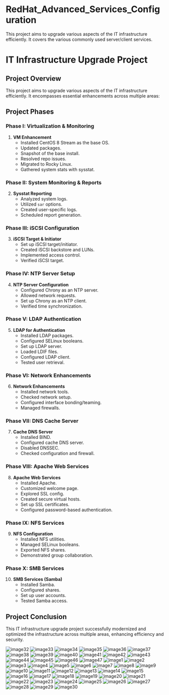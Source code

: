 # RedHat_Advanced_Services_Configuration
This project aims to upgrade various aspects of the IT infrastructure efficiently. It covers the various commonly used server/client services. 
# IT Infrastructure Upgrade Project

## Project Overview

This project aims to upgrade various aspects of the IT infrastructure efficiently. It encompasses essential enhancements across multiple areas:

## Project Phases

### Phase I: Virtualization & Monitoring

1. **VM Enhancement**
   - Installed CentOS 8 Stream as the base OS.
   - Updated packages.
   - Snapshot of the base install.
   - Resolved repo issues.
   - Migrated to Rocky Linux.
   - Gathered system stats with sysstat.

### Phase II: System Monitoring & Reports

2. **Sysstat Reporting**
   - Analyzed system logs.
   - Utilized `sar` options.
   - Created user-specific logs.
   - Scheduled report generation.

### Phase III: iSCSI Configuration

3. **iSCSI Target & Initiator**
   - Set up iSCSI target/initiator.
   - Created iSCSI backstore and LUNs.
   - Implemented access control.
   - Verified iSCSI target.

### Phase IV: NTP Server Setup

4. **NTP Server Configuration**
   - Configured Chrony as an NTP server.
   - Allowed network requests.
   - Set up Chrony as an NTP client.
   - Verified time synchronization.

### Phase V: LDAP Authentication

5. **LDAP for Authentication**
   - Installed LDAP packages.
   - Configured SELinux booleans.
   - Set up LDAP server.
   - Loaded LDIF files.
   - Configured LDAP client.
   - Tested user retrieval.

### Phase VI: Network Enhancements

6. **Network Enhancements**
   - Installed network tools.
   - Checked network setup.
   - Configured interface bonding/teaming.
   - Managed firewalls.

### Phase VII: DNS Cache Server

7. **Cache DNS Server**
   - Installed BIND.
   - Configured cache DNS server.
   - Disabled DNSSEC.
   - Checked configuration and firewall.

### Phase VIII: Apache Web Services

8. **Apache Web Services**
   - Installed Apache.
   - Customized welcome page.
   - Explored SSL config.
   - Created secure virtual hosts.
   - Set up SSL certificates.
   - Configured password-based authentication.

### Phase IX: NFS Services

9. **NFS Configuration**
   - Installed NFS utilities.
   - Managed SELinux booleans.
   - Exported NFS shares.
   - Demonstrated group collaboration.

### Phase X: SMB Services

10. **SMB Services (Samba)**
    - Installed Samba.
    - Configured shares.
    - Set up user accounts.
    - Tested Samba access.

## Project Conclusion

This IT infrastructure upgrade project successfully modernized and optimized the infrastructure across multiple areas, enhancing efficiency and security.

![image32](https://github.com/jbdjerhy/RedHat_Advanced_Services_Configuration/assets/142699688/eb8183de-60f8-49df-ba54-eca8366f0ca8)
![image33](https://github.com/jbdjerhy/RedHat_Advanced_Services_Configuration/assets/142699688/0e2cfe72-8521-4abc-943e-fc5420a13edc)
![image34](https://github.com/jbdjerhy/RedHat_Advanced_Services_Configuration/assets/142699688/83b71b49-42a2-43a8-a7b5-f6749362d0c0)
![image35](https://github.com/jbdjerhy/RedHat_Advanced_Services_Configuration/assets/142699688/c947162e-85fb-48af-a55a-713edfeb240f)
![image36](https://github.com/jbdjerhy/RedHat_Advanced_Services_Configuration/assets/142699688/f921d2cc-c2a6-4987-8df3-96c2a96b2172)
![image37](https://github.com/jbdjerhy/RedHat_Advanced_Services_Configuration/assets/142699688/8c732159-b1d5-416a-b8a6-aa7d9ed2f154)
![image38](https://github.com/jbdjerhy/RedHat_Advanced_Services_Configuration/assets/142699688/7eb25687-d3bd-42e4-bb0b-6976e997f31e)
![image39](https://github.com/jbdjerhy/RedHat_Advanced_Services_Configuration/assets/142699688/d62ee853-3f6b-408f-9ccc-88987a5f443c)
![image40](https://github.com/jbdjerhy/RedHat_Advanced_Services_Configuration/assets/142699688/d7a280d5-710a-434e-90fc-ee9d082d40b4)
![image41](https://github.com/jbdjerhy/RedHat_Advanced_Services_Configuration/assets/142699688/55781c45-45ca-4e1d-b0e6-eef49e051f22)
![image42](https://github.com/jbdjerhy/RedHat_Advanced_Services_Configuration/assets/142699688/ae41319b-cf48-43a2-acda-47e56b1696ee)
![image43](https://github.com/jbdjerhy/RedHat_Advanced_Services_Configuration/assets/142699688/75659dd9-4728-42ed-a7de-c851d304bf8e)
![image44](https://github.com/jbdjerhy/RedHat_Advanced_Services_Configuration/assets/142699688/3b684cee-0168-43bd-93d9-d02a20c15ffb)
![image45](https://github.com/jbdjerhy/RedHat_Advanced_Services_Configuration/assets/142699688/5f8e90cb-fd91-445b-ad6e-d4b45a54c069)
![image46](https://github.com/jbdjerhy/RedHat_Advanced_Services_Configuration/assets/142699688/6bf12b57-5489-4e81-87ff-85d3dafc213b)
![image47](https://github.com/jbdjerhy/RedHat_Advanced_Services_Configuration/assets/142699688/da816912-6ce0-4b0f-9081-a4e87c5efa2d)
![image1](https://github.com/jbdjerhy/RedHat_Advanced_Services_Configuration/assets/142699688/63372dd5-11cc-4e02-a735-5dda4a4b95d8)
![image2](https://github.com/jbdjerhy/RedHat_Advanced_Services_Configuration/assets/142699688/f85034e9-a6f6-4738-90b9-50d3131666f7)
![image3](https://github.com/jbdjerhy/RedHat_Advanced_Services_Configuration/assets/142699688/9cfedf05-0467-4ebb-bc31-9d4c9c1d54dc)
![image4](https://github.com/jbdjerhy/RedHat_Advanced_Services_Configuration/assets/142699688/1200f071-f766-4c28-a28c-2c7764f98f53)
![image5](https://github.com/jbdjerhy/RedHat_Advanced_Services_Configuration/assets/142699688/84281fb5-81f3-4d4b-9158-415b91f13f0b)
![image6](https://github.com/jbdjerhy/RedHat_Advanced_Services_Configuration/assets/142699688/4102ddbc-0554-4b3c-89ac-26e4712743eb)
![image7](https://github.com/jbdjerhy/RedHat_Advanced_Services_Configuration/assets/142699688/9b9d4c01-eff5-4375-9dba-752abf08b70f)
![image8](https://github.com/jbdjerhy/RedHat_Advanced_Services_Configuration/assets/142699688/02581799-16ae-4062-ba94-c3359b17778e)
![image9](https://github.com/jbdjerhy/RedHat_Advanced_Services_Configuration/assets/142699688/b0ce5501-4ed2-4bb5-adac-36966999e2ed)
![image10](https://github.com/jbdjerhy/RedHat_Advanced_Services_Configuration/assets/142699688/8f72ba1a-5ed6-4635-aa94-f7f3eff1f0b5)
![image11](https://github.com/jbdjerhy/RedHat_Advanced_Services_Configuration/assets/142699688/f4133862-cf17-439e-9253-c743286dfd04)
![image12](https://github.com/jbdjerhy/RedHat_Advanced_Services_Configuration/assets/142699688/1ecd216f-c646-4b96-923f-aa974b946444)
![image13](https://github.com/jbdjerhy/RedHat_Advanced_Services_Configuration/assets/142699688/cc0d579c-3e1c-4ee9-b8b4-d958296bea84)
![image14](https://github.com/jbdjerhy/RedHat_Advanced_Services_Configuration/assets/142699688/d43740a5-fd7c-4d04-aecd-13ef18b13d44)
![image15](https://github.com/jbdjerhy/RedHat_Advanced_Services_Configuration/assets/142699688/5e638c1a-2008-4c81-9342-e34446783af1)
![image16](https://github.com/jbdjerhy/RedHat_Advanced_Services_Configuration/assets/142699688/cb9a793b-6e8d-40fd-b6eb-f19726dde5de)
![image17](https://github.com/jbdjerhy/RedHat_Advanced_Services_Configuration/assets/142699688/e3b8dc94-e576-4429-8c5e-48b372a8943c)
![image18](https://github.com/jbdjerhy/RedHat_Advanced_Services_Configuration/assets/142699688/499828e7-c8a8-4887-a0f0-eb78b001b185)
![image19](https://github.com/jbdjerhy/RedHat_Advanced_Services_Configuration/assets/142699688/743117f5-3a99-402f-b449-e77df2e472e2)
![image20](https://github.com/jbdjerhy/RedHat_Advanced_Services_Configuration/assets/142699688/967d7ac7-eeb4-4de1-8755-811afa5b38ca)
![image21](https://github.com/jbdjerhy/RedHat_Advanced_Services_Configuration/assets/142699688/268db410-3eb0-486d-b30d-8864b3317c3f)
![image22](https://github.com/jbdjerhy/RedHat_Advanced_Services_Configuration/assets/142699688/2669e307-d77b-4097-ba87-d7574121f631)
![image23](https://github.com/jbdjerhy/RedHat_Advanced_Services_Configuration/assets/142699688/b43eadc2-9ebf-4da5-9411-13b9adac40c3)
![image24](https://github.com/jbdjerhy/RedHat_Advanced_Services_Configuration/assets/142699688/22fab5f9-f965-4696-89c9-27ef97946eb3)
![image25](https://github.com/jbdjerhy/RedHat_Advanced_Services_Configuration/assets/142699688/ecca0d8f-b4b3-4f03-8c12-70eb68ba7966)
![image26](https://github.com/jbdjerhy/RedHat_Advanced_Services_Configuration/assets/142699688/31e5a27c-a01e-4210-ac09-d56ac657d1fe)
![image27](https://github.com/jbdjerhy/RedHat_Advanced_Services_Configuration/assets/142699688/7b25857a-53bf-4508-9dc7-50ec96b885a3)
![image28](https://github.com/jbdjerhy/RedHat_Advanced_Services_Configuration/assets/142699688/10056860-fbaa-43e3-9cb4-0fa6433b69ad)
![image29](https://github.com/jbdjerhy/RedHat_Advanced_Services_Configuration/assets/142699688/00d913ce-4b1a-4863-add8-0eceda6ed15f)
![image30](https://github.com/jbdjerhy/RedHat_Advanced_Services_Configuration/assets/142699688/1a6b7605-34dd-4919-94a2-954a056a1306)

